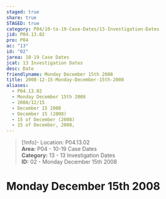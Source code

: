 ```yaml
---  
staged: true  
share: true  
STAGED: true  
category: P04/10-to-19-Case-Dates/13-Investigation-Dates  
jid: P04.13.02  
pro: P04  
ac: "13"  
id: "02"  
jarea: 10-19 Case Dates  
jcat: 13 Investigation Dates  
desc: Date  
friendlyname: Monday December 15th 2008  
title: 2008-12-15-Monday-December-15th-2008  
aliases:  
  - P04.13.02  
  - Monday December 15th 2008  
  - 2008/12/15  
  - December 15 2008  
  - December 15 (2008)  
  - 15 of December (2008)  
  - 15 of December, 2008,  
---  
```

  
>[!info]- Location: P04.13.02  
>**Area:** P04 - 10-19 Case Dates  
>**Category:** 13 - 13 Investigation Dates  
>**ID:** 02 - Monday December 15th 2008  
  
# Monday December 15th 2008  
